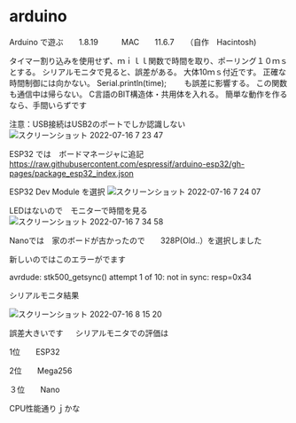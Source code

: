 # arduino
Arduino で遊ぶ　　1.8.19　　　MAC　　11.6.7　　（自作　Hacintosh)

タイマー割り込みを使用せず、ｍｉｌｌ関数で時間を取り、ポーリング１０ｍｓとする。
シリアルモニタで見ると、誤差がある。
大体10ｍｓ付近です。
正確な時間制御には向かない。
Serial.println(time);　　
も誤差に影響する。
この関数も通信中は帰らない。
C言語のBIT構造体・共用体を入れる。
簡単な動作を作るなら、手間いらずです

注意：USB接続はUSB2のポートでしか認識しない
![スクリーンショット 2022-07-16 7 23 47](https://user-images.githubusercontent.com/62734282/179319135-6edf28d2-807e-432e-81f7-483905a2c6e5.png)

ESP32 では　ボードマネージャに追記
https://raw.githubusercontent.com/espressif/arduino-esp32/gh-pages/package_esp32_index.json

ESP32 Dev Module を選択
![スクリーンショット 2022-07-16 7 24 07](https://user-images.githubusercontent.com/62734282/179319384-a8af0350-722e-4ff8-88b1-7941ffea4f8f.png)

LEDはないので　モニターで時間を見る
![スクリーンショット 2022-07-16 7 34 58](https://user-images.githubusercontent.com/62734282/179320601-8eba8048-86bc-4609-b897-72d7b26667a7.png)

Nanoでは　家のボードが古かったので　　328P(Old..）を選択しました

新しいのではこのエラーがでます

avrdude: stk500_getsync() attempt 1 of 10: not in sync: resp=0x34

シリアルモニタ結果

![スクリーンショット 2022-07-16 8 15 20](https://user-images.githubusercontent.com/62734282/179323681-aed80790-a447-42cb-97be-19ee5870d4e6.png)

誤差大きいです
　
シリアルモニタでの評価は

1位　　ESP32

2位　　Mega256

３位　　Nano

CPU性能通りｊかな

